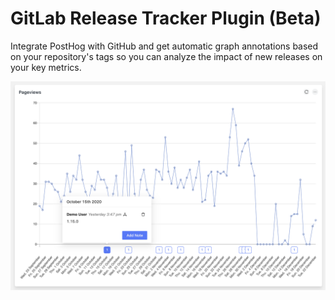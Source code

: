 # GitLab Release Tracker Plugin (Beta)

Integrate PostHog with GitHub and get automatic graph annotations based on your repository's tags so you can analyze the impact of new releases on your key metrics.

![Plugin Screenshot](readme-assets/release-tracker.png)
